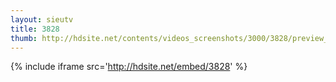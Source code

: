 ```yaml
---
layout: sieutv
title: 3828
thumb: http://hdsite.net/contents/videos_screenshots/3000/3828/preview_360p.mp4.jpg
---
```

{% include iframe src='http://hdsite.net/embed/3828' %}
 
